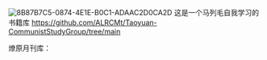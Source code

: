 ![8B87B7C5-0874-4E1E-B0C1-ADAAC2D0CA2D](https://github.com/ALRCMt/Taoyuan-CommunistStudyGroup/assets/140961960/f6d81f0e-5be8-4247-ad50-e9f49af0987d)
这是一个马列毛自我学习的书籍库
https://github.com/ALRCMt/Taoyuan-CommunistStudyGroup/tree/main

燎原月刊库：

